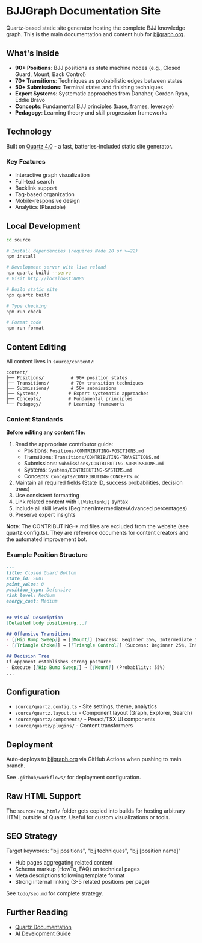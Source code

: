 # BJJGraph Documentation Site

Quartz-based static site generator hosting the complete BJJ knowledge graph. This is the main documentation and content hub for [bjjgraph.org](https://bjjgraph.org).

## What's Inside

- **90+ Positions**: BJJ positions as state machine nodes (e.g., Closed Guard, Mount, Back Control)
- **70+ Transitions**: Techniques as probabilistic edges between states
- **50+ Submissions**: Terminal states and finishing techniques
- **Expert Systems**: Systematic approaches from Danaher, Gordon Ryan, Eddie Bravo
- **Concepts**: Fundamental BJJ principles (base, frames, leverage)
- **Pedagogy**: Learning theory and skill progression frameworks

## Technology

Built on [Quartz 4.0](https://quartz.jzhao.xyz/) - a fast, batteries-included static site generator.

### Key Features
- Interactive graph visualization
- Full-text search
- Backlink support
- Tag-based organization
- Mobile-responsive design
- Analytics (Plausible)

## Local Development

```bash
cd source

# Install dependencies (requires Node 20 or >=22)
npm install

# Development server with live reload
npx quartz build --serve
# Visit http://localhost:8080

# Build static site
npx quartz build

# Type checking
npm run check

# Format code
npm run format
```

## Content Editing

All content lives in `source/content/`:

```
content/
├── Positions/          # 90+ position states
├── Transitions/        # 70+ transition techniques
├── Submissions/        # 50+ submissions
├── Systems/           # Expert systematic approaches
├── Concepts/          # Fundamental principles
└── Pedagogy/          # Learning frameworks
```

### Content Standards

**Before editing any content file:**
1. Read the appropriate contributor guide:
   - Positions: `Positions/CONTRIBUTING-POSITIONS.md`
   - Transitions: `Transitions/CONTRIBUTING-TRANSITIONS.md`
   - Submissions: `Submissions/CONTRIBUTING-SUBMISSIONS.md`
   - Systems: `Systems/CONTRIBUTING-SYSTEMS.md`
   - Concepts: `Concepts/CONTRIBUTING-CONCEPTS.md`
2. Maintain all required fields (State ID, success probabilities, decision trees)
3. Use consistent formatting
4. Link related content with `[[Wikilink]]` syntax
5. Include all skill levels (Beginner/Intermediate/Advanced percentages)
6. Preserve expert insights

**Note**: The CONTRIBUTING-*.md files are excluded from the website (see quartz.config.ts). They are reference documents for content creators and the automated improvement bot.

### Example Position Structure

```markdown
---
title: Closed Guard Bottom
state_id: S001
point_value: 0
position_type: Defensive
risk_level: Medium
energy_cost: Medium
---

## Visual Description
[Detailed body positioning...]

## Offensive Transitions
- [[Hip Bump Sweep]] → [[Mount]] (Success: Beginner 35%, Intermediate 50%, Advanced 65%)
- [[Triangle Choke]] → [[Triangle Control]] (Success: Beginner 25%, Intermediate 40%, Advanced 55%)

## Decision Tree
If opponent establishes strong posture:
- Execute [[Hip Bump Sweep]] → [[Mount]] (Probability: 55%)
...
```

## Configuration

- `source/quartz.config.ts` - Site settings, theme, analytics
- `source/quartz.layout.ts` - Component layout (Graph, Explorer, Search)
- `source/quartz/components/` - Preact/TSX UI components
- `source/quartz/plugins/` - Content transformers

## Deployment

Auto-deploys to [bjjgraph.org](https://bjjgraph.org) via GitHub Actions when pushing to main branch.

See `.github/workflows/` for deployment configuration.

## Raw HTML Support

The `source/raw_html/` folder gets copied into builds for hosting arbitrary HTML outside of Quartz. Useful for custom visualizations or tools.

## SEO Strategy

Target keywords: "bjj positions", "bjj techniques", "bjj [position name]"

- Hub pages aggregating related content
- Schema markup (HowTo, FAQ) on technical pages
- Meta descriptions following template format
- Strong internal linking (3-5 related positions per page)

See `todo/seo.md` for complete strategy.

## Further Reading

- [Quartz Documentation](https://quartz.jzhao.xyz/configuration)
- [AI Development Guide](../CLAUDE.md)
